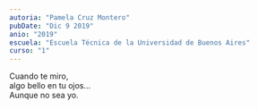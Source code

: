 ```yaml
---
autoria: "Pamela Cruz Montero"
pubDate: "Dic 9 2019"
anio: "2019"
escuela: "Escuela Técnica de la Universidad de Buenos Aires"
curso: "1"
---
```

Cuando te miro,\
algo bello en tu ojos…\
Aunque no sea yo.